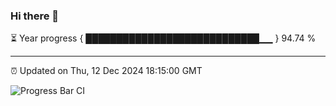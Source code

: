 ### Hi there 👋

⏳ Year progress { ████████████████████████████▁▁ } 94.74 %

---

⏰ Updated on Thu, 12 Dec 2024 18:15:00 GMT

![Progress Bar CI](https://github.com/Shyam-Makwana/GitHub-Actions-Demo/workflows/Progress%20Bar%20CI/badge.svg)
